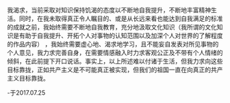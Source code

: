 我渴求，当前采取对知识保持饥渴的态度以不断地自我提升，不断地丰富精神生活。同时，在我未取得真正令人瞩目的、或是从长远来看也能达到自我满足的标准 的成就之前，我始终需要不断地自我教育，充分地汲取文化知识（我所谓的文化知识是有助于自我提升、开拓个人对事物的认知范围以及加深个人对世界的了解程度的作品内容） ，我始终需要虚心地、渴求地学习，且不能妄自发表对所见事物的个人意见，我力求完善自身，在需要情感融入时力求客观公正及不带有个人情绪的倾斜，在此前提下开口说话。事实上，以上所述难以付诸于生活，但我力求向这些目标靠拢，正如共产主义是不可能真正被实现，但我们的祖国一直在向真正的共产主义目标靠拢。

-于2017.07.25
